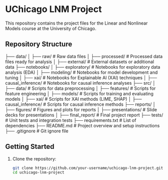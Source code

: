 # UChicago LNM Project

This repository contains the project files for the Linear and Nonlinear Models course at the University of Chicago.

## Repository Structure

├── data/
│ ├── raw/ # Raw data files
│ ├── processed/ # Processed data files ready for analysis
│ ├── external/ # External datasets or additional data
├── notebooks/
│ ├── exploratory/ # Notebooks for exploratory data analysis (EDA)
│ ├── modeling/ # Notebooks for model development and tuning
│ ├── xai/ # Notebooks for Explainable AI (XAI) techniques
│ ├── causal_inference/ # Notebooks for causal inference analyses
├── src/
│ ├── data/ # Scripts for data preprocessing
│ ├── features/ # Scripts for feature engineering
│ ├── models/ # Scripts for training and evaluating models
│ ├── xai/ # Scripts for XAI methods (LIME, SHAP)
│ ├── causal_inference/ # Scripts for causal inference methods
├── reports/
│ ├── figures/ # Figures and plots for reports
│ ├── presentations/ # Slide decks for presentations
│ ├── final_report/ # Final project report
├── tests/ # Unit tests and integration tests
├── requirements.txt # List of dependencies
├── README.md # Project overview and setup instructions
├── .gitignore # Git ignore file



## Getting Started

1. Clone the repository:
   ```sh
   git clone https://github.com/your-username/uchicago-lnm-project.git
   cd uchicago-lnm-project

